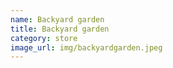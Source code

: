 ```yaml
---
name: Backyard garden
title: Backyard garden
category: store
image_url: img/backyardgarden.jpeg
---
```

